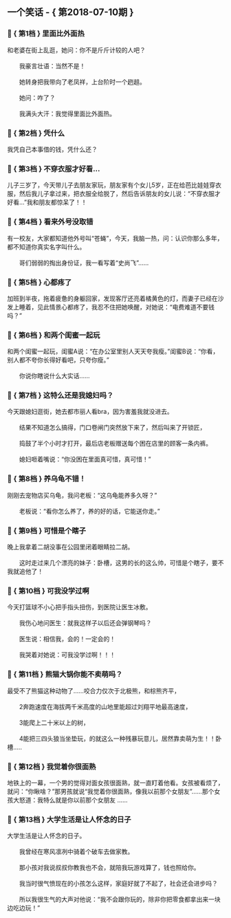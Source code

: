 ## 一个笑话 - { 第2018-07-10期 }
</hr>

### :jack_o_lantern: { 第1档 } 里面比外面热
和老婆在街上乱逛，她问：你不是斤斤计较的人吧？<br/><br/>　　我豪言壮语：当然不是！<br/><br/>　　她转身把我带向了老凤祥，上台阶时一个趔趄。<br/><br/>　　她问：咋了？<br/><br/>　　我满头大汗：我觉得里面比外面热。


### :jack_o_lantern: { 第2档 } 凭什么
我凭自己本事借的钱，凭什么还？


### :jack_o_lantern: { 第3档 } 不穿衣服才好看…
儿子三岁了，今天带儿子去朋友家玩，朋友家有个女儿5岁，正在给芭比娃娃穿衣服，然后我儿子拿过来，把衣服全给脱了，然后告诉朋友的女儿说：“不穿衣服才好看…”我和朋友都惊呆了！！


### :jack_o_lantern: { 第4档 } 看来外号没取错
有一校友，大家都知道他外号叫“苍蝇”，今天，我脑一热，问：认识你那么多年，都不知道你真实名字叫什么。<br/><br/>　　哥们弱弱的掏出身份证，我一看写着“史尚飞”……


### :jack_o_lantern: { 第5档 } 心都疼了
加班到半夜，拖着疲惫的身躯回家，发现客厅还亮着橘黄色的灯，而妻子已经在沙发上睡着，见此情景心都疼了，我忍不住把她唤醒，对她说：“电费难道不要钱吗？”


### :jack_o_lantern: { 第6档 } 和两个闺蜜一起玩
和两个闺蜜一起玩，闺蜜A说：“在办公室里别人天天夸我瘦。”闺蜜B说：“你看，别人都不夸你长得好看吧，只夸你瘦。”<br/><br/>　　你说你瞎说什么大实话……


### :jack_o_lantern: { 第7档 } 这特么还是我媳妇吗？
今天跟媳妇逛街，她去都市丽人看bra，因为害羞我就没进去。<br/><br/>　　结果不知道怎么搞得，门口卷闸门突然放下来了，然后叫来了开锁匠，<br/><br/>　　捣鼓了半个小时才打开，最后店老板赠送每个困在店里的顾客一条内裤。<br/><br/>　　媳妇咂着嘴说：“你没困在里面真可惜，真可惜！”


### :jack_o_lantern: { 第8档 } 养乌龟不错！
刚刚去宠物店买乌龟，我问老板：“这乌龟能养多久呀？”<br/><br/>　　老板说：“看你怎么养了，养的好的话，它能送你走。”


### :jack_o_lantern: { 第9档 } 可惜是个瞎子
晚上我拿着二胡没事在公园里闭着眼睛拉二胡。<br/><br/>　　这时走过来几个漂亮的妹子：卧槽，这男的长的这么帅，可惜是个瞎子，要不我就追他了！


### :jack_o_lantern: { 第10档 } 可我没学过啊
今天打篮球不小心把手指头扭伤，到医院让医生冰敷。<br/><br/>　　我伤心地问医生：就我这样子以后还会弹钢琴吗？<br/><br/>　　医生说：相信我，会的！一定会的！<br/><br/>　　我哭着对她说：可我没学过啊！！！


### :jack_o_lantern: { 第11档 } 熊猫大锅你能不卖萌吗？
最受不了熊猫这种动物了……咬合力仅次于北极熊，和棕熊齐平，<br/><br/>　　2奔跑速度在海拔两千米高度的山地里能超过刘翔平地最高速度，<br/><br/>　　3能爬上二十米以上的树，<br/><br/>　　4能把三四头狼当坐垫玩，的就这么一种残暴玩意儿，居然靠卖萌为生！！卧槽.....


### :jack_o_lantern: { 第12档 } 我觉着你很面熟
地铁上的一幕，一个男的觉得对面女孩很面熟，就一直盯着他看。女孩被看烦了，就问：“你瞅啥？”那男孩就说“我觉着你很面熟，像我以前那个女朋友”……那个女孩大怒道：我特么就是你以前那个女朋友 ……


### :jack_o_lantern: { 第13档 } 大学生活是让人怀念的日子
大学生活是让人怀念的日子。<br/><br/>　　我曾经在寒风凛冽中骑着个破车去做家教。<br/><br/>　　那小孩对我说叔叔你教我也不会，就陪我玩游戏算了，钱也照给你。<br/><br/>　　我当时很气愤现在的小孩怎么这样，家庭好就了不起了，社会还会进步吗？<br/><br/>　　所以我很生气的大声对他说：“我不会跟你玩的，除非你把零食都拿出来一块边吃边玩！”

